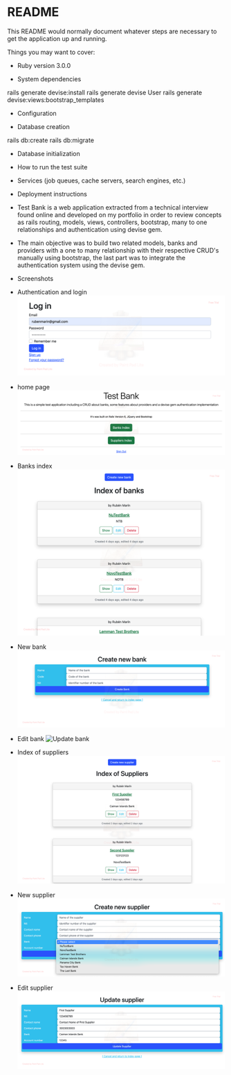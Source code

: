 # README

This README would normally document whatever steps are necessary to get the
application up and running.

Things you may want to cover:

* Ruby version 3.0.0

* System dependencies

rails generate devise:install
rails generate devise User
rails generate devise:views:bootstrap_templates


* Configuration

* Database creation

rails db:create
rails db:migrate

* Database initialization

* How to run the test suite

* Services (job queues, cache servers, search engines, etc.)

* Deployment instructions

* Test Bank is a web application extracted from a technical interview found online and developed on 
  my portfolio in order to review concepts as rails routing, models, views, controllers, bootstrap,
  many to one relationships and authentication using devise gem.

* The main objective was to build two related models, banks and providers with a one to many
  relationship with their respective CRUD's manually using bootstrap, the last part was to integrate
  the authentication system using the devise gem.


* Screenshots

 - Authentication and login
 ![Login](/images/login.png)

 - home page
 ![Home](/images/home.png)

 - Banks index
 ![Index of Banks using cards](/images/banks_index.png)
 
 - New bank
 ![New bank operation](/images/banks_new.png)

 - Edit bank
 ![Update bank](/images/banks_update.png)

 - Index of suppliers
 ![Index of suppliers using cards](/images/suppliers_index.png)

 - New supplier
 ![Creation of supplier linked to a bank](/images/suppliers_new.png)

 - Edit supplier
 ![Update supplier](/images/suppliers_edit.png)